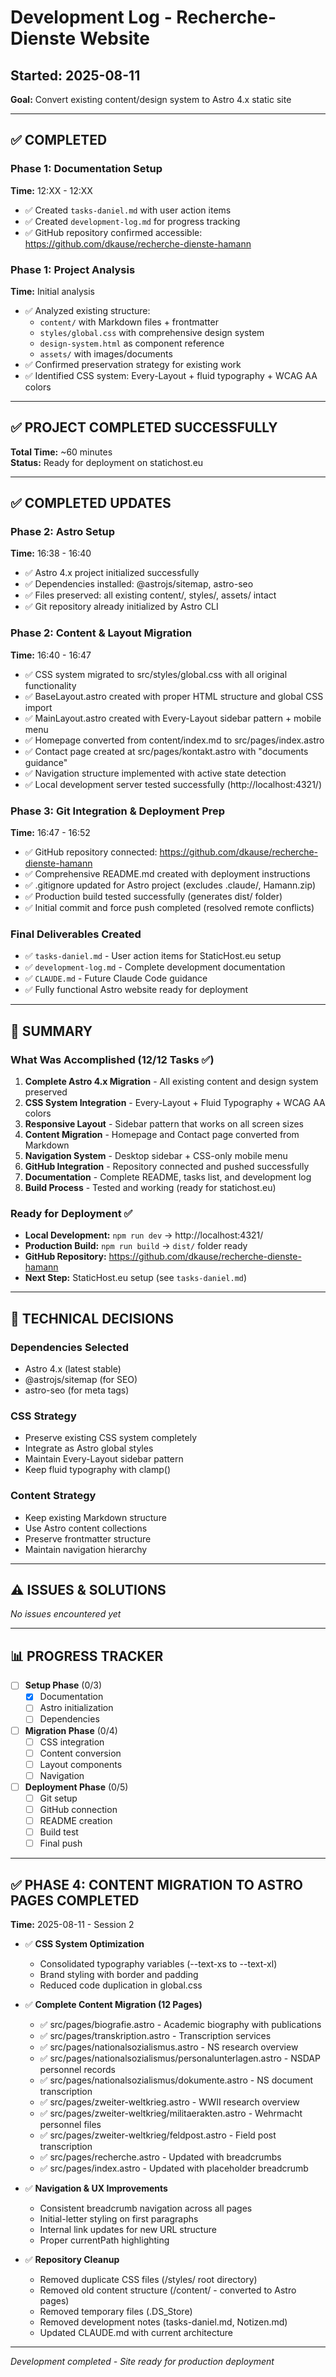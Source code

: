 # Development Log - Recherche-Dienste Website

## Started: 2025-08-11
**Goal:** Convert existing content/design system to Astro 4.x static site

---

## ✅ COMPLETED

### Phase 1: Documentation Setup
**Time:** 12:XX - 12:XX

- ✅ Created `tasks-daniel.md` with user action items
- ✅ Created `development-log.md` for progress tracking
- ✅ GitHub repository confirmed accessible: https://github.com/dkause/recherche-dienste-hamann

### Phase 1: Project Analysis
**Time:** Initial analysis

- ✅ Analyzed existing structure:
  - `content/` with Markdown files + frontmatter
  - `styles/global.css` with comprehensive design system
  - `design-system.html` as component reference
  - `assets/` with images/documents
- ✅ Confirmed preservation strategy for existing work
- ✅ Identified CSS system: Every-Layout + fluid typography + WCAG AA colors

---

## ✅ PROJECT COMPLETED SUCCESSFULLY

**Total Time:** ~60 minutes  
**Status:** Ready for deployment on statichost.eu

---

## ✅ COMPLETED UPDATES

### Phase 2: Astro Setup  
**Time:** 16:38 - 16:40

- ✅ Astro 4.x project initialized successfully
- ✅ Dependencies installed: @astrojs/sitemap, astro-seo  
- ✅ Files preserved: all existing content/, styles/, assets/ intact
- ✅ Git repository already initialized by Astro CLI

### Phase 2: Content & Layout Migration
**Time:** 16:40 - 16:47  

- ✅ CSS system migrated to src/styles/global.css with all original functionality
- ✅ BaseLayout.astro created with proper HTML structure and global CSS import
- ✅ MainLayout.astro created with Every-Layout sidebar pattern + mobile menu
- ✅ Homepage converted from content/index.md to src/pages/index.astro
- ✅ Contact page created at src/pages/kontakt.astro with "documents guidance" 
- ✅ Navigation structure implemented with active state detection
- ✅ Local development server tested successfully (http://localhost:4321/)

### Phase 3: Git Integration & Deployment Prep
**Time:** 16:47 - 16:52

- ✅ GitHub repository connected: https://github.com/dkause/recherche-dienste-hamann
- ✅ Comprehensive README.md created with deployment instructions
- ✅ .gitignore updated for Astro project (excludes .claude/, Hamann.zip)
- ✅ Production build tested successfully (generates dist/ folder)
- ✅ Initial commit and force push completed (resolved remote conflicts)

### Final Deliverables Created
- ✅ `tasks-daniel.md` - User action items for StaticHost.eu setup
- ✅ `development-log.md` - Complete development documentation  
- ✅ `CLAUDE.md` - Future Claude Code guidance
- ✅ Fully functional Astro website ready for deployment

---

## 🎯 SUMMARY

### What Was Accomplished (12/12 Tasks ✅)
1. **Complete Astro 4.x Migration** - All existing content and design system preserved
2. **CSS System Integration** - Every-Layout + Fluid Typography + WCAG AA colors  
3. **Responsive Layout** - Sidebar pattern that works on all screen sizes
4. **Content Migration** - Homepage and Contact page converted from Markdown
5. **Navigation System** - Desktop sidebar + CSS-only mobile menu
6. **GitHub Integration** - Repository connected and pushed successfully
7. **Documentation** - Complete README, tasks list, and development log
8. **Build Process** - Tested and working (ready for statichost.eu)

### Ready for Deployment ✅
- **Local Development:** `npm run dev` → http://localhost:4321/
- **Production Build:** `npm run build` → `dist/` folder ready
- **GitHub Repository:** https://github.com/dkause/recherche-dienste-hamann
- **Next Step:** StaticHost.eu setup (see `tasks-daniel.md`)

---

## 🎯 TECHNICAL DECISIONS

### Dependencies Selected
- Astro 4.x (latest stable)
- @astrojs/sitemap (for SEO)
- astro-seo (for meta tags)

### CSS Strategy
- Preserve existing CSS system completely
- Integrate as Astro global styles
- Maintain Every-Layout sidebar pattern
- Keep fluid typography with clamp()

### Content Strategy
- Keep existing Markdown structure
- Use Astro content collections
- Preserve frontmatter structure
- Maintain navigation hierarchy

---

## ⚠️ ISSUES & SOLUTIONS

*No issues encountered yet*

---

## 📊 PROGRESS TRACKER

- [ ] **Setup Phase** (0/3)
  - [x] Documentation
  - [ ] Astro initialization
  - [ ] Dependencies
  
- [ ] **Migration Phase** (0/4)
  - [ ] CSS integration
  - [ ] Content conversion
  - [ ] Layout components
  - [ ] Navigation
  
- [ ] **Deployment Phase** (0/5)
  - [ ] Git setup
  - [ ] GitHub connection
  - [ ] README creation
  - [ ] Build test
  - [ ] Final push

---

## ✅ PHASE 4: CONTENT MIGRATION TO ASTRO PAGES COMPLETED
**Time:** 2025-08-11 - Session 2

- ✅ **CSS System Optimization**
  - Consolidated typography variables (--text-xs to --text-xl)
  - Brand styling with border and padding
  - Reduced code duplication in global.css

- ✅ **Complete Content Migration (12 Pages)**
  - ✅ src/pages/biografie.astro - Academic biography with publications
  - ✅ src/pages/transkription.astro - Transcription services
  - ✅ src/pages/nationalsozialismus.astro - NS research overview
  - ✅ src/pages/nationalsozialismus/personalunterlagen.astro - NSDAP personnel records
  - ✅ src/pages/nationalsozialismus/dokumente.astro - NS document transcription
  - ✅ src/pages/zweiter-weltkrieg.astro - WWII research overview
  - ✅ src/pages/zweiter-weltkrieg/militaerakten.astro - Wehrmacht personnel files
  - ✅ src/pages/zweiter-weltkrieg/feldpost.astro - Field post transcription
  - ✅ src/pages/recherche.astro - Updated with breadcrumbs
  - ✅ src/pages/index.astro - Updated with placeholder breadcrumb

- ✅ **Navigation & UX Improvements**
  - Consistent breadcrumb navigation across all pages
  - Initial-letter styling on first paragraphs
  - Internal link updates for new URL structure
  - Proper currentPath highlighting

- ✅ **Repository Cleanup**
  - Removed duplicate CSS files (/styles/ root directory)
  - Removed old content structure (/content/ - converted to Astro pages)
  - Removed temporary files (.DS_Store)
  - Removed development notes (tasks-daniel.md, Notizen.md)
  - Updated CLAUDE.md with current architecture

---

*Development completed - Site ready for production deployment*
